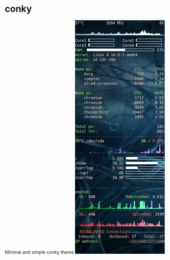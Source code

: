 # conky
Minimal and simple conky theme
![Preview](https://github.com/bion1xxx/conky/blob/master/preview.png)
